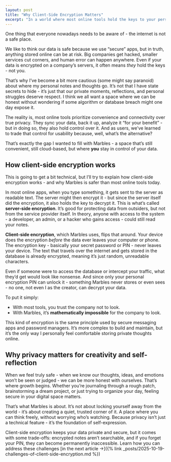 ```yaml
---
layout: post
title: "Why Client-Side Encryption Matters"
excerpt: "In a world where most online tools hold the keys to your personal data, Marbles gives you full control. Learn how client-side encryption works and why your thoughts can finally stay truly private."
---
```


One thing that everyone nowadays needs to be aware of - the internet is not a safe place.

We like to think our data is safe because we use “secure” apps, but in truth, anything stored online can be at risk. Big companies get hacked, smaller services cut corners, and human error can happen anywhere. Even if your data is encrypted on a company’s servers, it often means *they* hold the keys - not you.

That’s why I’ve become a bit more cautious (some might say paranoid) about where my personal notes and thoughts go. It’s not that I have state secrets to hide - it’s just that our private moments, reflections, and personal struggles deserve respect. I think we all want a space where we can be honest without wondering if some algorithm or database breach might one day expose it.

The reality is, most online tools prioritize convenience and connectivity over true privacy. They sync your data, back it up, analyze it “for your benefit” - but in doing so, they also hold control over it. And as users, we’ve learned to trade that control for usability because, well, what’s the alternative?

That’s exactly the gap I wanted to fill with Marbles - a space that’s still convenient, still cloud-based, but where **you** stay in control of your data.


## How client-side encryption works

This is going to get a bit technical, but I’ll try to explain how client-side encryption works - and why Marbles is safer than most online tools today.

In most online apps, when you type something, it gets sent to the server as readable text. The server might then encrypt it - but since the server itself did the encryption, it also holds the key to decrypt it. This is what’s called **server-side encryption**. It’s good for protecting data from outsiders, but not from the service provider itself. In theory, anyone with access to the system - a developer, an admin, or a hacker who gains access - could still read your notes.

**Client-side encryption**, which Marbles uses, flips that around. Your device does the encryption *before* the data ever leaves your computer or phone. The encryption key - basically your secret password or PIN - never leaves your device. The text that travels over the internet and gets stored in the database is already encrypted, meaning it’s just random, unreadable characters.

Even if someone were to access the database or intercept your traffic, what they’d get would look like nonsense. And since only your personal encryption PIN can unlock it - something Marbles never stores or even sees - no one, not even I as the creator, can decrypt your data.

To put it simply:  
- With most tools, you trust the company not to look.  
- With Marbles, it’s **mathematically impossible** for the company to look.

This kind of encryption is the same principle used by secure messaging apps and password managers. It’s more complex to build and maintain, but it’s the only way I personally feel comfortable storing private thoughts online.


## Why privacy matters for creativity and self-reflection

When we feel truly safe - when we know our thoughts, ideas, and emotions won’t be seen or judged - we can be more honest with ourselves. That’s where growth begins. Whether you’re journaling through a rough patch, brainstorming a dream project, or just trying to organize your day, feeling secure in your digital space matters.

That’s what Marbles is about. It’s not about locking yourself away from the world - it’s about creating a quiet, trusted corner of it. A place where you can think freely, without worrying who’s watching. Because privacy isn’t just a technical feature - it’s the foundation of self-expression.

Client-side encryption keeps your data private and secure, but it comes with some trade-offs: encrypted notes aren’t searchable, and if you forget your PIN, they can become permanently inaccessible. Learn how you can address these challenges [in the next article &rarr;]({% link _posts/2025-10-19-challenges-of-client-side-encryption.md %})
